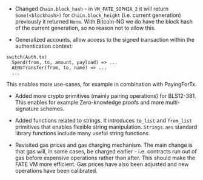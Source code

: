 * Changed `Chain.block_hash` - in `VM_FATE_SOPHIA_2` it will return
  `Some(<blockhash>)` for `Chain.block_height` (i.e. current generation)
  previously it returned `None`. With Bitcoin-NG we do have the block hash of
  the current generation, so no reason not to allow this.

* Generalized accounts, allow access to the signed transaction within the authentication context:
```
switch(Auth.tx)
  Spend(from, to, amount, payload) => ...
  AENSTransfer(from, to, name) => ...
  ...
```
  This enables more use-cases, for example in combination with PayingForTx.

* Added more crypto primitives (mainly pairing operations) for BLS12-381. This
  enables for example Zero-knowledge proofs and more multi-signature schemes.

* Added functions related to strings. It introduces `to_list` and `from_list`
  primitives that enables flexible string manipulation. `Strings.aes` standard
  library functions include many useful string functions.

* Revisited gas prices and gas charging mechanism. The main change is that gas
  will, in some cases, be charged earlier - i.e. contracts run out of gas
  before expensive operations rather than after. This should make the FATE VM
  more efficient. Gas prices have also been adjusted and new operations have
  been calibrated.
